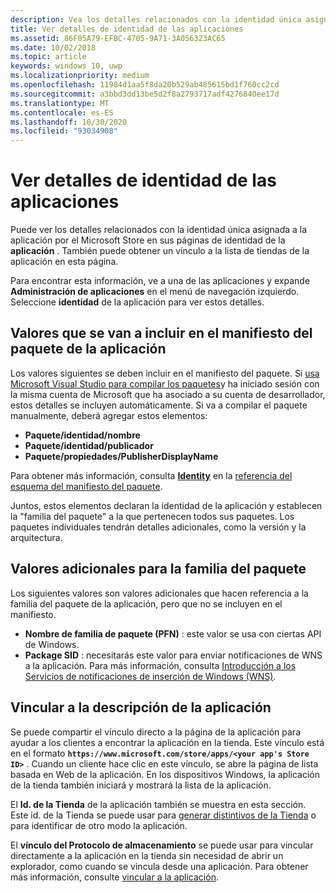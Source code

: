 ```yaml
---
description: Vea los detalles relacionados con la identidad única asignada a la aplicación por el Microsoft Store y obtenga un vínculo a la lista de la tienda de la aplicación.
title: Ver detalles de identidad de las aplicaciones
ms.assetid: 86F05A79-EFBC-4705-9A71-3A056323AC65
ms.date: 10/02/2018
ms.topic: article
keywords: windows 10, uwp
ms.localizationpriority: medium
ms.openlocfilehash: 11984d1aa5f8da20b529ab485615bd1f760cc2cd
ms.sourcegitcommit: a3bbd3dd13be5d2f8a2793717adf4276840ee17d
ms.translationtype: MT
ms.contentlocale: es-ES
ms.lasthandoff: 10/30/2020
ms.locfileid: "93034908"
---
```

# <a name="view-app-identity-details"></a>Ver detalles de identidad de las aplicaciones


Puede ver los detalles relacionados con la identidad única asignada a la aplicación por el Microsoft Store en sus páginas de identidad de la **aplicación** . También puede obtener un vínculo a la lista de tiendas de la aplicación en esta página.

Para encontrar esta información, ve a una de las aplicaciones y expande **Administración de aplicaciones** en el menú de navegación izquierdo. Seleccione **identidad** de la aplicación para ver estos detalles.


## <a name="values-to-include-in-your-app-package-manifest"></a>Valores que se van a incluir en el manifiesto del paquete de la aplicación

Los valores siguientes se deben incluir en el manifiesto del paquete. Si [usa Microsoft Visual Studio para compilar los paquetes](/windows/msix/package/packaging-uwp-apps)y ha iniciado sesión con la misma cuenta de Microsoft que ha asociado a su cuenta de desarrollador, estos detalles se incluyen automáticamente. Si va a compilar el paquete manualmente, deberá agregar estos elementos:

-   **Paquete/identidad/nombre**
-   **Paquete/identidad/publicador**
-   **Paquete/propiedades/PublisherDisplayName**

Para obtener más información, consulta [**Identity**](/uwp/schemas/appxpackage/uapmanifestschema/element-identity) en la [referencia del esquema del manifiesto del paquete](/uwp/schemas/appxpackage/uapmanifestschema/schema-root).

Juntos, estos elementos declaran la identidad de la aplicación y establecen la "familia del paquete" a la que pertenecen todos sus paquetes. Los paquetes individuales tendrán detalles adicionales, como la versión y la arquitectura.


## <a name="additional-values-for-package-family"></a>Valores adicionales para la familia del paquete

Los siguientes valores son valores adicionales que hacen referencia a la familia del paquete de la aplicación, pero que no se incluyen en el manifiesto.

-   **Nombre de familia de paquete (PFN)** : este valor se usa con ciertas API de Windows.
-   **Package SID** : necesitarás este valor para enviar notificaciones de WNS a la aplicación. Para más información, consulta [Introducción a los Servicios de notificaciones de inserción de Windows (WNS)](../design/shell/tiles-and-notifications/windows-push-notification-services--wns--overview.md).


## <a name="link-to-your-apps-listing"></a>Vincular a la descripción de la aplicación

Se puede compartir el vínculo directo a la página de la aplicación para ayudar a los clientes a encontrar la aplicación en la tienda. Este vínculo está en el formato **`https://www.microsoft.com/store/apps/<your app's Store ID>`** . Cuando un cliente hace clic en este vínculo, se abre la página de lista basada en Web de la aplicación. En los dispositivos Windows, la aplicación de la tienda también iniciará y mostrará la lista de la aplicación.

El **Id. de la Tienda** de la aplicación también se muestra en esta sección. Este id. de la Tienda se puede usar para [generar distintivos de la Tienda](https://developer.microsoft.com/store/badges) o para identificar de otro modo la aplicación.

El **vínculo del Protocolo de almacenamiento** se puede usar para vincular directamente a la aplicación en la tienda sin necesidad de abrir un explorador, como cuando se vincula desde una aplicación. Para obtener más información, consulte [vincular a la aplicación](link-to-your-app.md).



 

 
